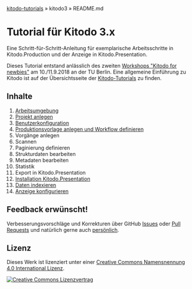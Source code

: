 [kitodo-tutorials](../README.md) » kitodo3 » README.md

# Tutorial für Kitodo 3.x

Eine Schritt-für-Schritt-Anleitung für exemplarische Arbeitsschritte in Kitodo.Production und der Anzeige in Kitodo.Presentation.

Dieses Tutorial entstand anlässlich des zweiten [Workshops "Kitodo for newbies"](https://www.kitodo.org/news/2018/03/07/workshop-kitodo-for-newbies/) am 10./11.9.2018 an der TU Berlin. Eine allgemeine Einführung zu Kitodo ist auf der Übersichtsseite der [Kitodo-Tutorials](../README.md) zu finden.

## Inhalte

1. [Arbeitsumgebung](01_arbeitsumgebung.md)
2. [Projekt anlegen](02_projekt-anlegen.md)
3. [Benutzerkonfiguration](03_benutzerkonfiguration.md)
4. [Produktionsvorlage anlegen und Workflow definieren](04_produktionsvorlage-anlegen-und-workflow-definieren.md)
5. Vorgänge anlegen
6. Scannen
7. Paginierung definieren
8. Strukturdaten bearbeiten
9. Metadaten bearbeiten
10. Statistik
11. Export in Kitodo.Presentation
12. [Installation Kitodo.Presentation](12_installation-kitodo-presentation.md)
13. [Daten indexieren](13_daten-indexieren.md)
14. [Anzeige konfigurieren](14_anzeige-konfigurieren.md)

## Feedback erwünscht!

Verbesserungsvorschläge und Korrekturen über GitHub [Issues](https://github.com/kitodo/kitodo-tutorials/issues) oder [Pull Requests](https://github.com/kitodo/kitodo-tutorials/pulls) und natürlich gerne auch [persönlich](https://felixlohmeier.de/).

## Lizenz

Dieses Werk ist lizenziert unter einer [Creative Commons Namensnennung 4.0 International Lizenz](https://creativecommons.org/licenses/by/4.0/).

[![Creative Commons Lizenzvertrag](../images/cc_by_88x31.png)](https://creativecommons.org/licenses/by/4.0/)
